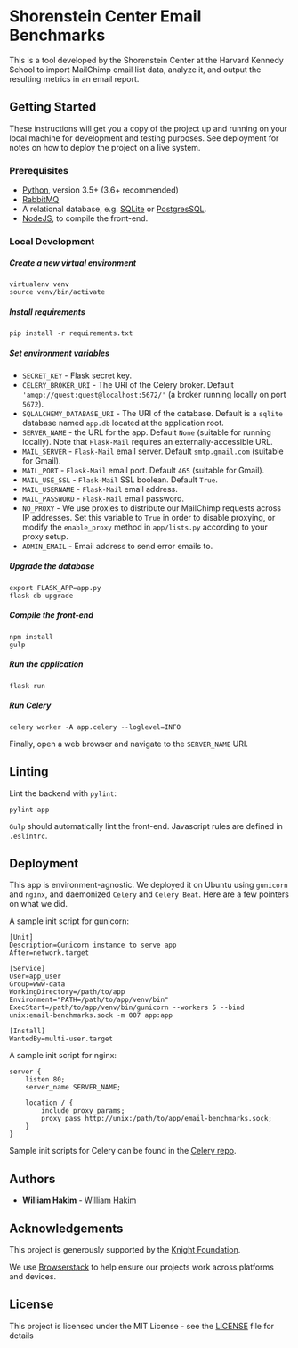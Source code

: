 # Shorenstein Center Email Benchmarks

This is a tool developed by the Shorenstein Center at the Harvard Kennedy School to import MailChimp email list data, analyze it, and output the resulting metrics in an email report.

## Getting Started

These instructions will get you a copy of the project up and running on your local machine for development and testing purposes. See deployment for notes on how to deploy the project on a live system.

### Prerequisites

* [Python](https://www.python.org), version 3.5+ (3.6+ recommended)
* [RabbitMQ](https://www.rabbitmq.com/)
* A relational database, e.g. [SQLite](https://www.sqlite.org) or [PostgresSQL](https://www.postgresql.org/).
* [NodeJS](https://nodejs.org), to compile the front-end.

### Local Development

##### Create a new virtual environment

    virtualenv venv
    source venv/bin/activate

##### Install requirements

    pip install -r requirements.txt

##### Set environment variables

* `SECRET_KEY` - Flask secret key.
* `CELERY_BROKER_URI` - The URI of the Celery broker. Default `'amqp://guest:guest@localhost:5672/'` (a broker running locally on port `5672`).
* `SQLALCHEMY_DATABASE_URI` - The URI of the database. Default is a `sqlite` database named `app.db` located at the application root.
* `SERVER_NAME` - the URL for the app. Default `None` (suitable for running locally). Note that `Flask-Mail` requires an externally-accessible URL.
* `MAIL_SERVER` - `Flask-Mail` email server. Default `smtp.gmail.com` (suitable for Gmail).
* `MAIL_PORT` - `Flask-Mail` email port. Default `465` (suitable for Gmail).
* `MAIL_USE_SSL` - `Flask-Mail` SSL boolean. Default `True`.
* `MAIL_USERNAME` - `Flask-Mail` email address.
* `MAIL_PASSWORD` - `Flask-Mail` email password.
* `NO_PROXY` - We use proxies to distribute our MailChimp requests across IP addresses. Set this variable to `True` in order to disable proxying, or modify the `enable_proxy` method in `app/lists.py` according to your proxy setup.
* `ADMIN_EMAIL` - Email address to send error emails to.

##### Upgrade the database

    export FLASK_APP=app.py
    flask db upgrade

##### Compile the front-end

    npm install
    gulp

##### Run the application

    flask run

##### Run Celery

    celery worker -A app.celery --loglevel=INFO

Finally, open a web browser and navigate to the `SERVER_NAME` URI.

## Linting

Lint the backend with `pylint`:

    pylint app


`Gulp` should automatically lint the front-end. Javascript rules are defined in `.eslintrc`.

## Deployment

This app is environment-agnostic. We deployed it on Ubuntu using `gunicorn` and `nginx`, and daemonized `Celery` and `Celery Beat`. Here are a few pointers on what we did.

A sample init script for gunicorn:

    [Unit]
    Description=Gunicorn instance to serve app
    After=network.target

    [Service]
    User=app_user
    Group=www-data
    WorkingDirectory=/path/to/app
    Environment="PATH=/path/to/app/venv/bin"
    ExecStart=/path/to/app/venv/bin/gunicorn --workers 5 --bind unix:email-benchmarks.sock -m 007 app:app

    [Install]
    WantedBy=multi-user.target

A sample init script for nginx:

    server {
        listen 80;
        server_name SERVER_NAME;

        location / {
            include proxy_params;
            proxy_pass http://unix:/path/to/app/email-benchmarks.sock;
        }
    }


Sample init scripts for Celery can be found in the [Celery repo](https://github.com/celery/celery/tree/3.1/extra/generic-init.d/).

## Authors

* **William Hakim** - [William Hakim](https://github.com/williamhakim10)

## Acknowledgements

This project is generously supported by the [Knight Foundation](https://knightfoundation.org/).

We use [Browserstack](https://www.browserstack.com/) to help ensure our projects work across platforms and devices.

## License

This project is licensed under the MIT License - see the [LICENSE](LICENSE) file for details
